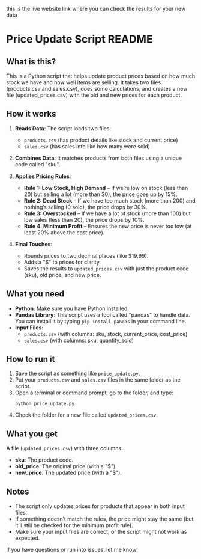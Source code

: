 this is the live website link where you can check the results for your new data 


# Price Update Script README

## What is this?

This is a Python script that helps update product prices based on how much stock we have and how well items are selling. It takes two files (products.csv and sales.csv), does some calculations, and creates a new file (updated_prices.csv) with the old and new prices for each product.

## How it works

1. **Reads Data**: The script loads two files:
   - `products.csv` (has product details like stock and current price)
   - `sales.csv` (has sales info like how many were sold)

2. **Combines Data**: It matches products from both files using a unique code called "sku".

3. **Applies Pricing Rules**:
   - **Rule 1: Low Stock, High Demand** – If we’re low on stock (less than 20) but selling a lot (more than 30), the price goes up by 15%.
   - **Rule 2: Dead Stock** – If we have too much stock (more than 200) and nothing’s selling (0 sold), the price drops by 30%.
   - **Rule 3: Overstocked** – If we have a lot of stock (more than 100) but low sales (less than 20), the price drops by 10%.
   - **Rule 4: Minimum Profit** – Ensures the new price is never too low (at least 20% above the cost price).

4. **Final Touches**:
   - Rounds prices to two decimal places (like $19.99).
   - Adds a "$" to prices for clarity.
   - Saves the results to `updated_prices.csv` with just the product code (sku), old price, and new price.

## What you need

- **Python**: Make sure you have Python installed.
- **Pandas Library**: This script uses a tool called "pandas" to handle data. You can install it by typing `pip install pandas` in your command line.
- **Input Files**:
  - `products.csv` (with columns: sku, stock, current_price, cost_price)
  - `sales.csv` (with columns: sku, quantity_sold)

## How to run it

1. Save the script as something like `price_update.py`.
2. Put your `products.csv` and `sales.csv` files in the same folder as the script.
3. Open a terminal or command prompt, go to the folder, and type:
   ```
   python price_update.py
   ```
4. Check the folder for a new file called `updated_prices.csv`.

## What you get

A file (`updated_prices.csv`) with three columns:
- **sku**: The product code.
- **old_price**: The original price (with a "$").
- **new_price**: The updated price (with a "$").

## Notes

- The script only updates prices for products that appear in both input files.
- If something doesn’t match the rules, the price might stay the same (but it’ll still be checked for the minimum profit rule).
- Make sure your input files are correct, or the script might not work as expected.

If you have questions or run into issues, let me know!
